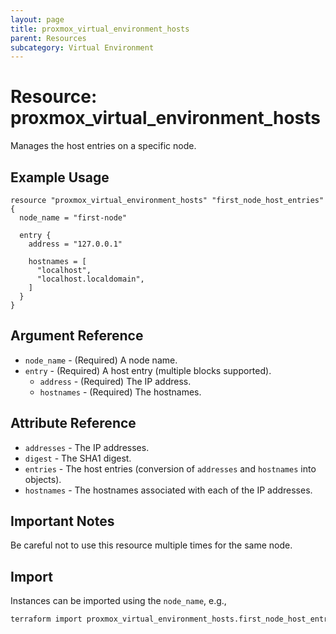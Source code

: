 ```yaml
---
layout: page
title: proxmox_virtual_environment_hosts
parent: Resources
subcategory: Virtual Environment
---
```


# Resource: proxmox_virtual_environment_hosts

Manages the host entries on a specific node.

## Example Usage

```hcl
resource "proxmox_virtual_environment_hosts" "first_node_host_entries" {
  node_name = "first-node"

  entry {
    address = "127.0.0.1"

    hostnames = [
      "localhost",
      "localhost.localdomain",
    ]
  }
}
```

## Argument Reference

- `node_name` - (Required) A node name.
- `entry` - (Required) A host entry (multiple blocks supported).
    - `address` - (Required) The IP address.
    - `hostnames` - (Required) The hostnames.

## Attribute Reference

- `addresses` - The IP addresses.
- `digest` - The SHA1 digest.
- `entries` - The host entries (conversion of `addresses` and `hostnames` into
    objects).
- `hostnames` - The hostnames associated with each of the IP addresses.

## Important Notes

Be careful not to use this resource multiple times for the same node.

## Import

Instances can be imported using the `node_name`, e.g.,

```bash
terraform import proxmox_virtual_environment_hosts.first_node_host_entries first-node
```

